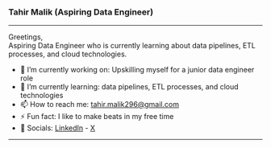 ### Tahir Malik (Aspiring Data Engineer)
----
Greetings, <br/> 
Aspiring Data Engineer who is currently learning about data pipelines, ETL processes, and cloud technologies. <br />
- 🔭 I’m currently working on: Upskilling myself for a junior data engineer role 
- 🌱 I’m currently learning: data pipelines, ETL processes, and cloud technologies
- 📫 How to reach me: tahir.malik296@gmail.com 
- ⚡ Fun fact: I like to make beats in my free time
- 🔗 Socials: [LinkedIn](https://www.linkedin.com/in/tahir007malik/) - [X](https://twitter.com/tahir007malik)
----
